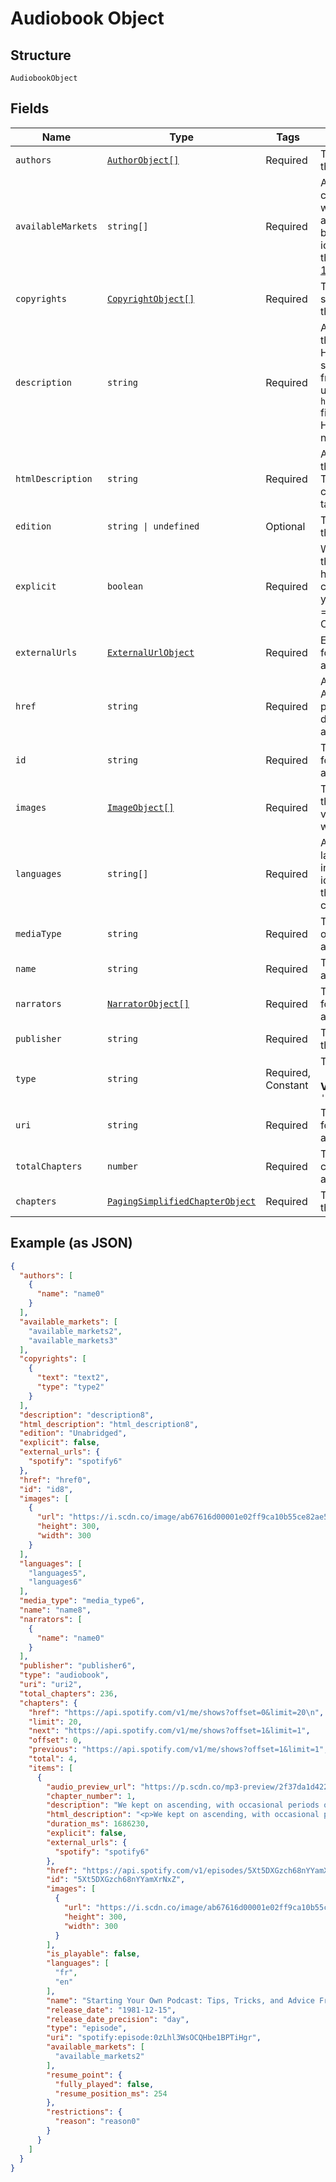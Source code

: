 
# Audiobook Object

## Structure

`AudiobookObject`

## Fields

| Name | Type | Tags | Description |
|  --- | --- | --- | --- |
| `authors` | [`AuthorObject[]`](../../doc/models/author-object.md) | Required | The author(s) for the audiobook. |
| `availableMarkets` | `string[]` | Required | A list of the countries in which the audiobook can be played, identified by their [ISO 3166-1 alpha-2](http://en.wikipedia.org/wiki/ISO_3166-1_alpha-2) code. |
| `copyrights` | [`CopyrightObject[]`](../../doc/models/copyright-object.md) | Required | The copyright statements of the audiobook. |
| `description` | `string` | Required | A description of the audiobook. HTML tags are stripped away from this field, use `html_description` field in case HTML tags are needed. |
| `htmlDescription` | `string` | Required | A description of the audiobook. This field may contain HTML tags. |
| `edition` | `string \| undefined` | Optional | The edition of the audiobook. |
| `explicit` | `boolean` | Required | Whether or not the audiobook has explicit content (true = yes it does; false = no it does not OR unknown). |
| `externalUrls` | [`ExternalUrlObject`](../../doc/models/external-url-object.md) | Required | External URLs for this audiobook. |
| `href` | `string` | Required | A link to the Web API endpoint providing full details of the audiobook. |
| `id` | `string` | Required | The [Spotify ID](/documentation/web-api/concepts/spotify-uris-ids) for the audiobook. |
| `images` | [`ImageObject[]`](../../doc/models/image-object.md) | Required | The cover art for the audiobook in various sizes, widest first. |
| `languages` | `string[]` | Required | A list of the languages used in the audiobook, identified by their [ISO 639](https://en.wikipedia.org/wiki/ISO_639) code. |
| `mediaType` | `string` | Required | The media type of the audiobook. |
| `name` | `string` | Required | The name of the audiobook. |
| `narrators` | [`NarratorObject[]`](../../doc/models/narrator-object.md) | Required | The narrator(s) for the audiobook. |
| `publisher` | `string` | Required | The publisher of the audiobook. |
| `type` | `string` | Required, Constant | The object type.<br><br>**Value**: `'audiobook'` |
| `uri` | `string` | Required | The [Spotify URI](/documentation/web-api/concepts/spotify-uris-ids) for the audiobook. |
| `totalChapters` | `number` | Required | The number of chapters in this audiobook. |
| `chapters` | [`PagingSimplifiedChapterObject`](../../doc/models/paging-simplified-chapter-object.md) | Required | The chapters of the audiobook. |

## Example (as JSON)

```json
{
  "authors": [
    {
      "name": "name0"
    }
  ],
  "available_markets": [
    "available_markets2",
    "available_markets3"
  ],
  "copyrights": [
    {
      "text": "text2",
      "type": "type2"
    }
  ],
  "description": "description8",
  "html_description": "html_description8",
  "edition": "Unabridged",
  "explicit": false,
  "external_urls": {
    "spotify": "spotify6"
  },
  "href": "href0",
  "id": "id8",
  "images": [
    {
      "url": "https://i.scdn.co/image/ab67616d00001e02ff9ca10b55ce82ae553c8228\n",
      "height": 300,
      "width": 300
    }
  ],
  "languages": [
    "languages5",
    "languages6"
  ],
  "media_type": "media_type6",
  "name": "name8",
  "narrators": [
    {
      "name": "name0"
    }
  ],
  "publisher": "publisher6",
  "type": "audiobook",
  "uri": "uri2",
  "total_chapters": 236,
  "chapters": {
    "href": "https://api.spotify.com/v1/me/shows?offset=0&limit=20\n",
    "limit": 20,
    "next": "https://api.spotify.com/v1/me/shows?offset=1&limit=1",
    "offset": 0,
    "previous": "https://api.spotify.com/v1/me/shows?offset=1&limit=1",
    "total": 4,
    "items": [
      {
        "audio_preview_url": "https://p.scdn.co/mp3-preview/2f37da1d4221f40b9d1a98cd191f4d6f1646ad17",
        "chapter_number": 1,
        "description": "We kept on ascending, with occasional periods of quick descent, but in the main always ascending. Suddenly, I became conscious of the fact that the driver was in the act of pulling up the horses in the courtyard of a vast ruined castle, from whose tall black windows came no ray of light, and whose broken battlements showed a jagged line against the moonlit sky.\n",
        "html_description": "<p>We kept on ascending, with occasional periods of quick descent, but in the main always ascending. Suddenly, I became conscious of the fact that the driver was in the act of pulling up the horses in the courtyard of a vast ruined castle, from whose tall black windows came no ray of light, and whose broken battlements showed a jagged line against the moonlit sky.</p>\n",
        "duration_ms": 1686230,
        "explicit": false,
        "external_urls": {
          "spotify": "spotify6"
        },
        "href": "https://api.spotify.com/v1/episodes/5Xt5DXGzch68nYYamXrNxZ",
        "id": "5Xt5DXGzch68nYYamXrNxZ",
        "images": [
          {
            "url": "https://i.scdn.co/image/ab67616d00001e02ff9ca10b55ce82ae553c8228\n",
            "height": 300,
            "width": 300
          }
        ],
        "is_playable": false,
        "languages": [
          "fr",
          "en"
        ],
        "name": "Starting Your Own Podcast: Tips, Tricks, and Advice From Anchor Creators\n",
        "release_date": "1981-12-15",
        "release_date_precision": "day",
        "type": "episode",
        "uri": "spotify:episode:0zLhl3WsOCQHbe1BPTiHgr",
        "available_markets": [
          "available_markets2"
        ],
        "resume_point": {
          "fully_played": false,
          "resume_position_ms": 254
        },
        "restrictions": {
          "reason": "reason0"
        }
      }
    ]
  }
}
```

